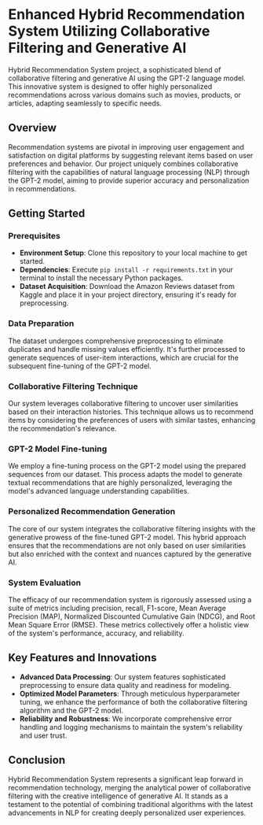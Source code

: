 # Enhanced Hybrid Recommendation System Utilizing Collaborative Filtering and Generative AI

Hybrid Recommendation System project, a sophisticated blend of collaborative filtering and generative AI using the GPT-2 language model. This innovative system is designed to offer highly personalized recommendations across various domains such as movies, products, or articles, adapting seamlessly to specific needs.

## Overview
Recommendation systems are pivotal in improving user engagement and satisfaction on digital platforms by suggesting relevant items based on user preferences and behavior. Our project uniquely combines collaborative filtering with the capabilities of natural language processing (NLP) through the GPT-2 model, aiming to provide superior accuracy and personalization in recommendations.

## Getting Started

### Prerequisites
- **Environment Setup**: Clone this repository to your local machine to get started.
- **Dependencies**: Execute `pip install -r requirements.txt` in your terminal to install the necessary Python packages.
- **Dataset Acquisition**: Download the Amazon Reviews dataset from Kaggle and place it in your project directory, ensuring it's ready for preprocessing.

### Data Preparation
The dataset undergoes comprehensive preprocessing to eliminate duplicates and handle missing values efficiently. It's further processed to generate sequences of user-item interactions, which are crucial for the subsequent fine-tuning of the GPT-2 model.

### Collaborative Filtering Technique
Our system leverages collaborative filtering to uncover user similarities based on their interaction histories. This technique allows us to recommend items by considering the preferences of users with similar tastes, enhancing the recommendation's relevance.

### GPT-2 Model Fine-tuning
We employ a fine-tuning process on the GPT-2 model using the prepared sequences from our dataset. This process adapts the model to generate textual recommendations that are highly personalized, leveraging the model's advanced language understanding capabilities.

### Personalized Recommendation Generation
The core of our system integrates the collaborative filtering insights with the generative prowess of the fine-tuned GPT-2 model. This hybrid approach ensures that the recommendations are not only based on user similarities but also enriched with the context and nuances captured by the generative AI.

### System Evaluation
The efficacy of our recommendation system is rigorously assessed using a suite of metrics including precision, recall, F1-score, Mean Average Precision (MAP), Normalized Discounted Cumulative Gain (NDCG), and Root Mean Square Error (RMSE). These metrics collectively offer a holistic view of the system's performance, accuracy, and reliability.

## Key Features and Innovations
- **Advanced Data Processing**: Our system features sophisticated preprocessing to ensure data quality and readiness for modeling.
- **Optimized Model Parameters**: Through meticulous hyperparameter tuning, we enhance the performance of both the collaborative filtering algorithm and the GPT-2 model.
- **Reliability and Robustness**: We incorporate comprehensive error handling and logging mechanisms to maintain the system's reliability and user trust.

## Conclusion
Hybrid Recommendation System represents a significant leap forward in recommendation technology, merging the analytical power of collaborative filtering with the creative intelligence of generative AI. It stands as a testament to the potential of combining traditional algorithms with the latest advancements in NLP for creating deeply personalized user experiences.
